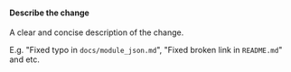 #### Describe the change

A clear and concise description of the change.

E.g. "Fixed typo in `docs/module_json.md`", "Fixed broken link in `README.md`" and etc.
